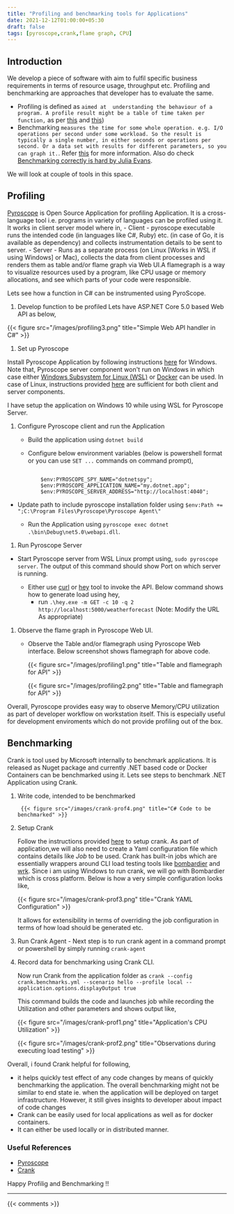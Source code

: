 ```yaml
---
title: "Profiling and benchmarking tools for Applications"
date: 2021-12-12T01:00:00+05:30
draft: false
tags: [pyroscope,crank,flame graph, CPU]
---
```


## Introduction

We develop a piece of software with aim to fulfil specific business requirements in terms of resource usage, throughput etc. Profiling and benchmarking are approaches that developer has to evaluate the same. 

 - Profiling is defined as `aimed at  understanding the behaviour of a program. A profile result might be a table of time taken per function,` as per [this](https://stackoverflow.com/questions/34801622/difference-between-benchmarking-and-profiling) and [this](https://en.wikipedia.org/wiki/Profiling_(computer_programming)))
 - Benchmarking  `measures the time for some whole operation. e.g. I/O operations per second under some workload. So the result is typically a single number, in either seconds or operations per second. Or a data set with results for different parameters, so you can graph it.`. Refer [this](https://en.wikipedia.org/wiki/Benchmark_(computing)) for more information. Also do check [Benchmarking correctly is hard by Julia Evans](https://jvns.ca/blog/2016/07/23/rigorous-benchmarking-in-reasonable-time/).

We will look at couple of tools in this space. 

## Profiling 

[Pyroscope](https://pyroscope.io) is Open Source Application for profiling Application. It is a cross-language tool i.e. programs in variety of languages can be profiled using it. It works in client server model where in, 
    - Client - pyroscope executable runs the intended code (in languages like C#, Ruby) etc. (in case of Go, it is available as dependency) and collects instrumentation details to be sent to server. 
    - Server - Runs as a separate process (on Linux [Works in WSL if using Windows] or Mac), collects the data from client processes and renders them as table and/or flame graph via Web UI.A flamegraph is a way to visualize resources used by a program, like CPU usage or memory allocations, and see which parts of your code were responsible. 

Lets see how a function in C# can be instrumented using PyroScope.

1. Develop function to be profiled
Lets have ASP.NET Core 5.0 based Web API as below,

{{< figure src="/images/profiling3.png" title="Simple Web API handler in C#" >}}

1. Set up Pyroscope

Install Pyroscope Application by following instructions [here](https://pyroscope.io/docs/agent-install-windows) for Windows. Note that, Pyroscope server component won't run on Windows in which case either [Windows Subsystem for Linux (WSL)](https://docs.microsoft.com/en-us/windows/wsl/install) or [Docker](https://pyroscope.io/docs/docker-guide) can be used. In case of Linux, instructions provided [here](https://pyroscope.io/docs/server-install-linux) are sufficient for both client and server components. 

I have setup the application on Windows 10 while using WSL for Pyroscope Server.

1. Configure Pyroscope client and run the Application

    - Build the application using `dotnet build`
    - Configure below environment variables (below is powershell format or you can use `SET ...` commands on command prompt),  

        ```
    
            $env:PYROSCOPE_SPY_NAME="dotnetspy";
            $env:PYROSCOPE_APPLICATION_NAME="my.dotnet.app";
            $env:PYROSCOPE_SERVER_ADDRESS="http://localhost:4040";

        ```
- Update path to include pyroscope installation folder using `$env:Path += ";C:\Program Files\Pyroscope\Pyroscope Agent\"`
    
    - Run the Application using `pyroscope exec dotnet .\bin\Debug\net5.0\webapi.dll`. 

1. Run Pyroscope Server 

- Start Pyroscope server from WSL Linux prompt using, `sudo pyroscope server`. The output of this command should show Port on which server is running. 

    - Either use [curl](https://curl.se/) or [hey](https://github.com/rakyll/hey) tool to invoke the API. Below command shows how to generate load using hey,
        - run `.\hey.exe -m GET -c 10 -q 2 http://localhost:5000/weatherforecast` (Note: Modify the URL As appropriate)

1. Observe the flame graph in Pyroscope Web UI.

    - Observe the Table and/or flamegraph using Pyroscope Web interface. Below screenshot shows flamegraph for above code.

        {{< figure src="/images/profiling1.png" title="Table and flamegraph for API" >}}

        {{< figure src="/images/profiling2.png" title="Table and flamegraph for API" >}}

Overall, Pyroscope provides easy way to observe Memory/CPU utilization as part of developer workflow on workstation itself. This is especially useful for development enviroments which do not provide profiling out of the box. 

## Benchmarking 
Crank is tool used by Microsoft internally to benchmark applications. It is released as Nuget package and currently .NET based code or Docker Containers can be benchmarked using it. Lets see steps to benchmark .NET Application using Crank.

1. Write code, intended to be benchmarked 

        {{< figure src="/images/crank-prof4.png" title="C# Code to be benchmarked" >}}

2. Setup Crank 

    Follow the instructions provided [here](https://github.com/dotnet/crank/blob/main/docs/getting_started.md) to setup crank. As part of application,we will also need to create a Yaml configuration file which contains details like *Job* to be used. Crank has built-in jobs which are essentially wrappers around CLI load testing tools like [bombardier](https://github.com/codesenberg/bombardier) and [wrk](https://github.com/wg/wrk). Since i am using Windows to run crank, we will go with Bombardier which is cross platform. Below is how a very simple configuration looks like, 

    {{< figure src="/images/crank-prof3.png" title="Crank YAML Configuration" >}}

    It allows for extensibility in terms of overriding the job configuration in terms of how load should be generated etc.

3. Run Crank Agent - Next step is to run  crank agent in a command prompt or powershell by simply running `crank-agent`
 
4. Record data for benchmarking using Crank CLI. 

    Now run Crank from the application folder as `crank --config crank.benchmarks.yml --scenario hello --profile local --application.options.displayOutput true`

    This command builds the code and launches job while recording the Utilization and other parameters and shows output like, 

    {{< figure src="/images/crank-prof1.png" title="Application's CPU Utilization" >}}


    {{< figure src="/images/crank-prof2.png" title="Observations during executing load testing" >}}

Overall,  i found Crank helpful for following,

   - it helps quickly test effect of any code changes by means of quickly benchmarking the application. The overall benchmarking might not be similar to end state ie. when the application will be deployed on target infrastructure. However, it still gives insights to developer about impact of code changes 
   - Crank can be easily used for local applications as well as for docker containers. 
   - It can either be used locally or in distributed manner.

### Useful References

* [Pyroscope](https://pyroscope.io)
* [Crank](https://github.com/dotnet/crank)

Happy Profilig and Benchmarking !!

---

{{< comments >}}